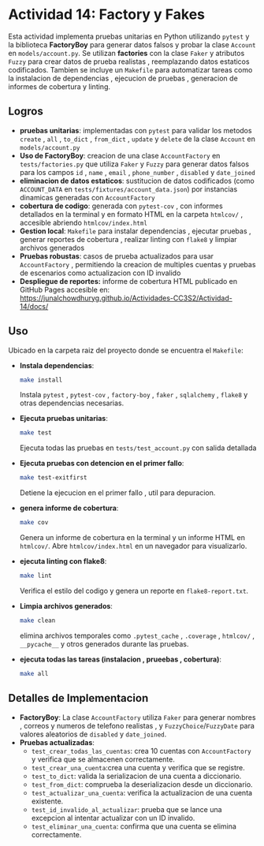 # **Actividad 14: Factory y Fakes**

Esta actividad implementa pruebas unitarias en Python utilizando `pytest` y la biblioteca **FactoryBoy** para generar datos falsos y probar la clase `Account` en `models/account.py`. Se utilizan **factories** con la clase `Faker` y atributos `Fuzzy` para crear datos de prueba realistas  , reemplazando datos estaticos codificados. Tambien se incluye un `Makefile` para automatizar tareas como la instalacion de dependencias  , ejecucion de pruebas  , generacion de informes de cobertura y linting.

## **Logros**

- **pruebas unitarias**: implementadas con `pytest` para validar los metodos `create`  , `all`  , `to_dict`  , `from_dict`  , `update` y `delete` de la clase `Account` en `models/account.py`
- **Uso de FactoryBoy**: creacion de una clase `AccountFactory` en `tests/factories.py` que utiliza `Faker` y `Fuzzy` para generar datos falsos para los campos `id`  , `name`  , `email`  , `phone_number`  , `disabled` y `date_joined`
- **eliminacion de datos estaticos**: sustitucion de datos codificados (como `ACCOUNT_DATA` en `tests/fixtures/account_data.json`) por instancias dinamicas generadas con `AccountFactory`
- **cobertura de codigo**: generada con `pytest-cov`  , con informes detallados en la terminal y en formato HTML en la carpeta `htmlcov/`  , accesible abriendo `htmlcov/index.html`
- **Gestion local**: `Makefile` para instalar dependencias  , ejecutar pruebas  , generar reportes de cobertura  , realizar linting con `flake8` y limpiar archivos generados
- **Pruebas robustas**: casos de prueba actualizados para usar `AccountFactory`  , permitiendo la creacion de multiples cuentas y pruebas de escenarios como actualizacion con ID invalido
- **Despliegue de reportes:** informe de cobertura HTML publicado en GitHub Pages accesible en:
https://junalchowdhuryg.github.io/Actividades-CC3S2/Actividad-14/docs/


## **Uso**

Ubicado en la carpeta raiz del proyecto donde se encuentra el `Makefile`:

- **Instala dependencias**:
  ```bash
  make install
  ```
  Instala `pytest`  , `pytest-cov`  , `factory-boy`  , `faker`  , `sqlalchemy`  , `flake8` y otras dependencias necesarias.

- **Ejecuta pruebas unitarias**:
  ```bash
  make test
  ```
  Ejecuta todas las pruebas en `tests/test_account.py` con salida detallada

- **Ejecuta pruebas con detencion en el primer fallo**:
  ```bash
  make test-exitfirst
  ```
  Detiene la ejecucion en el primer fallo  , util para depuracion.

- **genera informe de cobertura**:
  ```bash
  make cov
  ```
  Genera un informe de cobertura en la terminal y un informe HTML en `htmlcov/`. Abre `htmlcov/index.html` en un navegador para visualizarlo.

- **ejecuta linting con flake8**:
  ```bash
  make lint
  ```
  Verifica el estilo del codigo y genera un reporte en `flake8-report.txt`.

- **Limpia archivos generados**:
  ```bash
  make clean
  ```
  elimina archivos temporales como `.pytest_cache`  , `.coverage`  , `htmlcov/`  , `__pycache__` y otros generados durante las pruebas.

- **ejecuta todas las tareas (instalacion  , prueebas  , cobertura)**:
  ```bash
  make all
  ```


## **Detalles de Implementacion**

- **FactoryBoy**: La clase `AccountFactory` utiliza `Faker` para generar nombres  , correos y numeros de telefono realistas  , y `FuzzyChoice`/`FuzzyDate` para valores aleatorios de `disabled` y `date_joined`.
- **Pruebas actualizadas**:
  - `test_crear_todas_las_cuentas`: crea 10 cuentas con `AccountFactory` y verifica que se almacenen correctamente.
  - `test_crear_una_cuenta`:crea una cuenta y verifica que se registre.
  - `test_to_dict`: valida la serializacion de una cuenta a diccionario.
  - `test_from_dict`: comprueba la deserializacion desde un diccionario.
  - `test_actualizar_una_cuenta`: verifica la actualizacion de una cuenta existente.
  - `test_id_invalido_al_actualizar`: prueba que se lance una excepcion al intentar actualizar con un ID invalido.
  - `test_eliminar_una_cuenta`: confirma que una cuenta se elimina correctamente.
